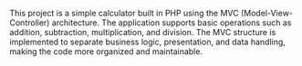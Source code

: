 This project is a simple calculator built in PHP using the MVC (Model-View-Controller) architecture. 
The application supports basic operations such as addition, subtraction, multiplication, and division. 
The MVC structure is implemented to separate business logic, presentation, and data handling, making the code more organized and maintainable.

